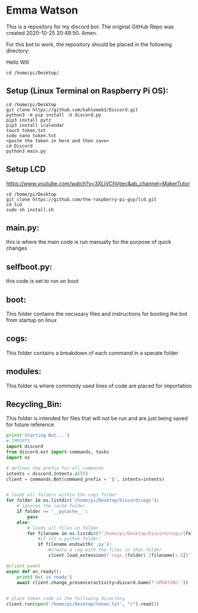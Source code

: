 # Emma Watson
This is a repository for my discord bot. The original GitHub Repo was created 2020-10-25 20:49:50. Amen.

For this bot to work, the repository should be placed in the following directory:

Hello Will

```
cd /home/pi/Desktop/
```
## Setup (Linux Terminal on Raspberry Pi OS):
```
cd /home/pi/Desktop
git clone https://github.com/kahleeeb3/Discord.git
python3 -m pip install -U discord.py
pip3 install pytz
pip3 install icalendar
touch token.txt
sudo nano token.txt
<paste the token in here and then save>
cd Discord
python3 main.py
```
## Setup LCD
https://www.youtube.com/watch?v=3XLjVChVgec&ab_channel=MakerTutor
```
cd /home/pi/Desktop
git clone https://github.com/the-raspberry-pi-guy/lcd.git
cd lcd
sudo sh install.sh
```

## main.py:
this is where the main code is run manually for the purpose of quick changes
## selfboot.py:
this code is set to run on boot
## boot:
This folder contains the necissary files and instructions for booting the bot from startup on linux
## cogs:
This folder contains a breakdown of each command in a sperate folder
## modules:
This folder is where commonly used lines of code are placed for importation
## Recycling_Bin:
This folder is intended for files that will not be run and are just being saved for future reference

```python
print('Starting Bot...')
# IMPORTS
import discord
from discord.ext import commands, tasks
import os

# defines the prefix for all commands
intents = discord.Intents.all()
client = commands.Bot(command_prefix = '$', intents=intents)


# loads all folders within the cogs folder
for folder in os.listdir('/home/pi/Desktop/Discord/cogs'):
    # ignores the cache folder
    if folder == '__pycache__':
        pass
    else:
        # loads all files in folder
        for filename in os.listdir(f'/home/pi/Desktop/Discord/cogs/{folder}'):
            #if its a python folder:
            if filename.endswith('.py'):
                #create a cog with the files in that folder
                client.load_extension(f'cogs.{folder}.{filename[:-3]}')

@client.event
async def on_ready():
    print('Bot is ready')
    await client.change_presence(activity=discord.Game(f'UPDATING!'))

 
# place token code in the following directory
client.run(open('/home/pi/Desktop/token.txt', "r").read())
```